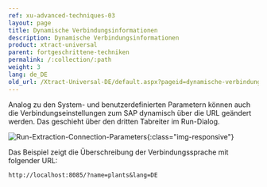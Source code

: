 ```yaml
---
ref: xu-advanced-techniques-03
layout: page
title: Dynamische Verbindungsinformationen
description: Dynamische Verbindungsinformationen
product: xtract-universal
parent: fortgeschrittene-techniken
permalink: /:collection/:path
weight: 3
lang: de_DE
old_url: /Xtract-Universal-DE/default.aspx?pageid=dynamische-verbindungsinformationen
---
```


Analog zu den System- und benutzerdefinierten Parametern können auch die Verbindungseinstellungen zum SAP dynamisch über die URL geändert werden. Das geschieht über den dritten Tabreiter im Run-Dialog.

![Run-Extraction-Connection-Parameters](/img/content/Run-Extraction-Connection-Parameters.jpg){:class="img-responsive"}

Das Beispiel zeigt die Überschreibung der Verbindungssprache mit folgender URL:

```
http://localhost:8085/?name=plants&lang=DE
```
